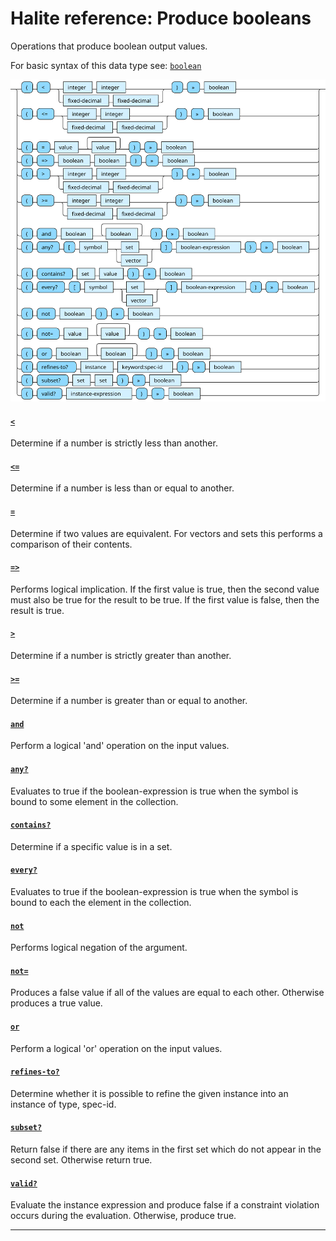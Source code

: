 <!---
  This markdown file was generated. Do not edit.
  -->

# Halite reference: Produce booleans

Operations that produce boolean output values.

For basic syntax of this data type see: [`boolean`](halite-basic-syntax-reference.md#boolean)

!["boolean-out"](./halite-bnf-diagrams/boolean-out.svg)

#### [`<`](halite-full-reference.md#_L)

Determine if a number is strictly less than another.

#### [`<=`](halite-full-reference.md#_L_E)

Determine if a number is less than or equal to another.

#### [`=`](halite-full-reference.md#_E)

Determine if two values are equivalent. For vectors and sets this performs a comparison of their contents.

#### [`=>`](halite-full-reference.md#_E_G)

Performs logical implication. If the first value is true, then the second value must also be true for the result to be true. If the first value is false, then the result is true.

#### [`>`](halite-full-reference.md#_G)

Determine if a number is strictly greater than another.

#### [`>=`](halite-full-reference.md#_G_E)

Determine if a number is greater than or equal to another.

#### [`and`](halite-full-reference.md#and)

Perform a logical 'and' operation on the input values.

#### [`any?`](halite-full-reference.md#any_Q)

Evaluates to true if the boolean-expression is true when the symbol is bound to some element in the collection.

#### [`contains?`](halite-full-reference.md#contains_Q)

Determine if a specific value is in a set.

#### [`every?`](halite-full-reference.md#every_Q)

Evaluates to true if the boolean-expression is true when the symbol is bound to each the element in the collection.

#### [`not`](halite-full-reference.md#not)

Performs logical negation of the argument.

#### [`not=`](halite-full-reference.md#not_E)

Produces a false value if all of the values are equal to each other. Otherwise produces a true value.

#### [`or`](halite-full-reference.md#or)

Perform a logical 'or' operation on the input values.

#### [`refines-to?`](halite-full-reference.md#refines-to_Q)

Determine whether it is possible to refine the given instance into an instance of type, spec-id.

#### [`subset?`](halite-full-reference.md#subset_Q)

Return false if there are any items in the first set which do not appear in the second set. Otherwise return true.

#### [`valid?`](halite-full-reference.md#valid_Q)

Evaluate the instance expression and produce false if a constraint violation occurs during the evaluation. Otherwise, produce true.

---
